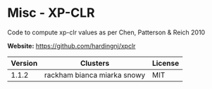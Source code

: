 # Misc - XP-CLR

Code to compute xp-clr values as per Chen, Patterson & Reich 2010



**Website:** <https://github.com/hardingnj/xpclr>

| Version | Clusters | License |
| ------- | -------- | ------- |
| 1.1.2 | rackham bianca miarka snowy | MIT |
